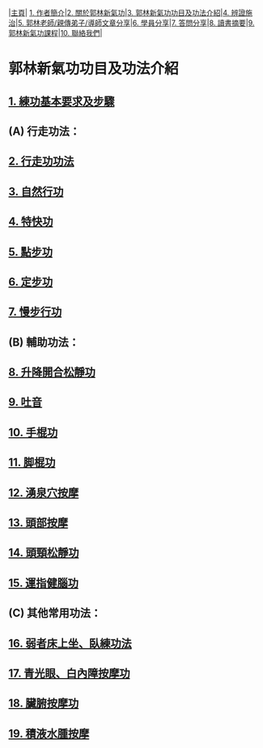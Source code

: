 |[主頁](/README.md)| [1. 作者簡介](/a10.md)|[2. 關於郭林新氣功](/a1.md)|[3. 郭林新氣功功目及功法介紹](/a2.md)|[4. 辨證施治](/a3.md)|[5. 郭林老師/親傳弟子/導師文章分享](/a5.md)|[6. 學員分享](/a6.md)|[7. 答問分享](/a7.md)|[8. 讀書摘要](/a4.md)|[9. 郭林新氣功課程](/郭林新氣功課程.md)|[10. 聯絡我們](/a9.md)|

# **郭林新氣功功目及功法介紹**  

## [1. 練功基本要求及步驟](/練功步驟.md)  
 
## (A) 行走功法：

## [2. 行走功功法](/行走功.md)

## [3. 自然行功](/自然行功.md)  

## [4. 特快功](/風呼吸法快功.md)  

## [5. 點步功](/點步功.md)

## [6. 定步功](/定步功.md)

## [7. 慢步行功](/慢步行功.md)

## (B) 輔助功法：

## [8. 升降開合松靜功](/升降1.md)

## [9. 吐音](/吐音.md) 

## [10. 手棍功](/手棍功.md)  

## [11. 脚棍功](/脚棍2.md) 

## [12. 湧泉穴按摩](/湧泉穴按摩.md)

## [13. 頭部按摩](/頭部按摩.md)  

## [14. 頭頸松靜功](/頭頸松靜功.md)  

## [15. 運指健腦功](/運指健腦功.md) 

## (C) 其他常用功法：

## [16. 弱者床上坐、臥練功法](/床上1.md) 

## [17. 青光眼、白內障按摩功](/青光眼1.md)

## [18. 臟腑按摩功](/臟腑按摩1.md) 

## [19. 積液水腫按摩](/積液水腫1.md) 





